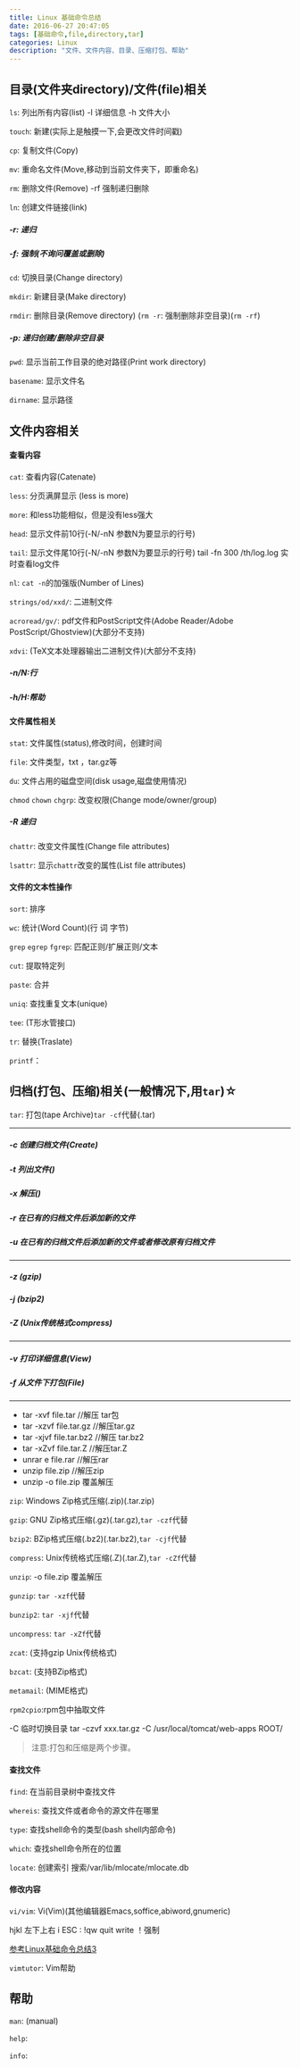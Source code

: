 ```yaml
---
title: Linux 基础命令总结
date: 2016-06-27 20:47:05
tags: [基础命令,file,directory,tar]
categories: Linux
description: "文件、文件内容、目录、压缩打包、帮助"
---
```



## 目录(文件夹directory)/文件(file)相关

`ls`: 列出所有内容(list) -l 详细信息 -h 文件大小

`touch`: 新建(实际上是触摸一下,会更改文件时间戳)

`cp`: 复制文件(Copy) 

`mv`: 重命名文件(Move,移动到当前文件夹下，即重命名)

`rm`: 删除文件(Remove) -rf 强制递归删除

`ln`: 创建文件链接(link)

##### -r: 递归

##### -f: 强制(不询问覆盖或删除)
<!--more-->
`cd`:  切换目录(Change directory)

`mkdir`: 新建目录(Make directory)

`rmdir`: 删除目录(Remove directory) (`rm -r`: 强制删除非空目录)(`rm -rf`)

##### -p: 递归创建/删除非空目录

`pwd`: 显示当前工作目录的绝对路径(Print work directory)

`basename`: 显示文件名

`dirname`: 显示路径

## 文件内容相关

#### 查看内容

`cat`: 查看内容(Catenate)

`less`: 分页满屏显示 (less is more)

`more`: 和less功能相似，但是没有less强大

`head`: 显示文件前10行(-N/-nN 参数N为要显示的行号)

`tail`: 显示文件尾10行(-N/-nN 参数N为要显示的行号) tail -fn 300 /th/log.log  实时查看log文件

`nl`: `cat -n`的加强版(Number of Lines)

`strings/od/xxd/`: 二进制文件

`acroread/gv/`: pdf文件和PostScript文件(Adobe Reader/Adobe PostScript/Ghostview)(大部分不支持)

`xdvi`: (TeX文本处理器输出二进制文件)(大部分不支持)

##### -n/N:行

##### -h/H:帮助

#### 文件属性相关

`stat`: 文件属性(status),修改时间，创建时间

`file`: 文件类型，txt ，tar.gz等

`du`: 文件占用的磁盘空间(disk usage,磁盘使用情况)

`chmod` `chown` `chgrp`: 改变权限(Change mode/owner/group)

##### -R 递归

`chattr`: 改变文件属性(Change file attributes)

`lsattr`: 显示`chattr`改变的属性(List file attributes)

#### 文件的文本性操作

`sort`: 排序

`wc`: 统计(Word Count)(行  词  字节)

`grep` `egrep` `fgrep`: 匹配正则/扩展正则/文本

`cut`: 提取特定列

`paste`: 合并

`uniq`: 查找重复文本(unique)

`tee`:  (T形水管接口)

`tr`: 替换(Traslate)

`printf`：



## 归档(打包、压缩)相关(一般情况下,用`tar`)☆

`tar`: 打包(tape Archive)`tar -cf`代替(.tar)

__________________
##### -c 创建归档文件(Create)

##### -t 列出文件()

##### -x 解压()

##### -r 在已有的归档文件后添加新的文件

##### -u 在已有的归档文件后添加新的文件或者修改原有归档文件
__________________
##### -z (gzip)

##### -j (bzip2)

##### -Z (Unix传统格式compress)
__________________
##### -v 打印详细信息(View)

##### -f 从文件下打包(File)
__________________
- tar -xvf file.tar //解压 tar包
- tar -xzvf file.tar.gz //解压tar.gz
- tar -xjvf file.tar.bz2   //解压 tar.bz2
- tar -xZvf file.tar.Z   //解压tar.Z
- unrar e file.rar //解压rar
- unzip file.zip //解压zip
- unzip -o  file.zip  覆盖解压

`zip`: Windows Zip格式压缩(.zip)(.tar.zip)

`gzip`: GNU Zip格式压缩(.gz)(.tar.gz),`tar -czf`代替

`bzip2`: BZip格式压缩(.bz2)(.tar.bz2),`tar -cjf`代替

`compress`: Unix传统格式压缩(.Z)(.tar.Z),`tar -cZf`代替

`unzip`: -o  file.zip  覆盖解压

`gunzip`: `tar -xzf`代替

`bunzip2`: `tar -xjf`代替

`uncompress`: `tar -xZf`代替

`zcat`: (支持gzip Unix传统格式)

`bzcat`: (支持BZip格式)

`metamail`: (MIME格式)

`rpm2cpio`:rpm包中抽取文件

-C 临时切换目录
tar -czvf xxx.tar.gz -C /usr/local/tomcat/web-apps ROOT/

>注意:打包和压缩是两个步骤。


#### 查找文件

`find`: 在当前目录树中查找文件

`whereis`: 查找文件或者命令的源文件在哪里

`type`: 查找shell命令的类型(bash shell内部命令)

`which`: 查找shell命令所在的位置

`locate`: 创建索引 搜索/var/lib/mlocate/mlocate.db

#### 修改内容

`vi/vim`: Vi(Vim)(其他编辑器Emacs,soffice,abiword,gnumeric)

hjkl 左下上右
i ESC :  !qw quit write  ！强制

[参考Linux基础命令总结3]()

`vimtutor`: Vim帮助

## 帮助

`man`: (manual)

`help`:

`info`: 



